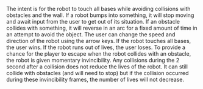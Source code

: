 The intent is for the robot to touch all bases while avoiding collisions with obstacles and the wall. If a robot bumps into something, it will stop moving and await input from the user to get out of its situation. If an obstacle collides with something, it will reverse in an arc for a fixed amount of time in an attempt to avoid the object. The user can change the speed and direction of the robot using the arrow keys. If the robot touches all bases, the user wins. If the robot runs out of lives, the user loses. To provide a chance for the player to escape when the robot collides with an obstacle, the robot is given momentary invincibility. Any collisions during the 2 second after a collision does not reduce the lives of the robot. It can still collide with obstacles (and will need to stop) but if the collision occurred during these invincibility frames, the number of lives will not decrease.
